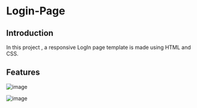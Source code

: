 # Login-Page

## Introduction

In this project , a responsive LogIn page template is made using HTML and CSS.

## Features

![image](https://user-images.githubusercontent.com/77387745/133723086-6302fea6-60cf-4330-8748-fc1c2658fd5b.png)

![image](https://user-images.githubusercontent.com/77387745/133723102-bb3822ef-de1d-4189-a7e6-5841885bb642.png)
